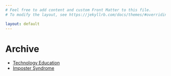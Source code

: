 ```yaml
---
# Feel free to add content and custom Front Matter to this file.
# To modify the layout, see https://jekyllrb.com/docs/themes/#overriding-theme-defaults

layout: default
---
```


<h1>Archive</h1>
<ul>
<li><a href="{{ site.baseurl }}{% post_url 2018-10-27-techeducation %}">Technology Education</a></li>
<li><a href="{{ site.baseurl }}{% post_url 2018-11-08-impostersyndrome %}">Imposter Syndrome</a></li>
</ul>
